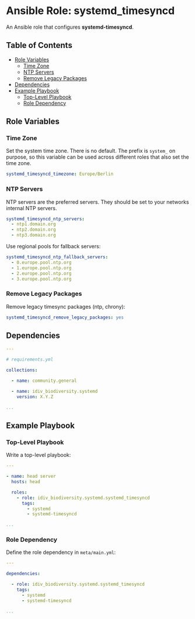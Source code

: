Ansible Role: systemd_timesyncd
===============================

An Ansible role that configures **systemd-timesyncd**.


Table of Contents
-----------------

<!-- toc -->

- [Role Variables](#role-variables)
  * [Time Zone](#time-zone)
  * [NTP Servers](#ntp-servers)
  * [Remove Legacy Packages](#remove-legacy-packages)
- [Dependencies](#dependencies)
- [Example Playbook](#example-playbook)
  * [Top-Level Playbook](#top-level-playbook)
  * [Role Dependency](#role-dependency)

<!-- tocstop -->

Role Variables
--------------

### Time Zone

Set the system time zone. There is no default. The prefix is `system_` on
purpose, so this variable can be used across different roles that also set the
time zone.

```yml
systemd_timesyncd_timezone: Europe/Berlin
```

### NTP Servers

NTP servers are the preferred servers. They should be set to your networks
internal NTP servers.

```yml
systemd_timesyncd_ntp_servers:
  - ntp1.domain.org
  - ntp2.domain.org
  - ntp3.domain.org
```

Use regional pools for fallback servers:

```yml
systemd_timesyncd_ntp_fallback_servers:
  - 0.europe.pool.ntp.org
  - 1.europe.pool.ntp.org
  - 2.europe.pool.ntp.org
  - 3.europe.pool.ntp.org
```

### Remove Legacy Packages

Remove legacy timesync packages (ntp, chrony):

```yml
systemd_timesyncd_remove_legacy_packages: yes
```


Dependencies
------------

```yml
---

# requirements.yml

collections:

  - name: community.general

  - name: idiv_biodiversity.systemd
    version: X.Y.Z

...
```


Example Playbook
----------------

### Top-Level Playbook

Write a top-level playbook:

```yml
---

- name: head server
  hosts: head

  roles:
    - role: idiv_biodiversity.systemd.systemd_timesyncd
      tags:
        - systemd
        - systemd-timesyncd

...
```

### Role Dependency

Define the role dependency in `meta/main.yml`:

```yml
---

dependencies:

  - role: idiv_biodiversity.systemd.systemd_timesyncd
    tags:
      - systemd
      - systemd-timesyncd

...
```
